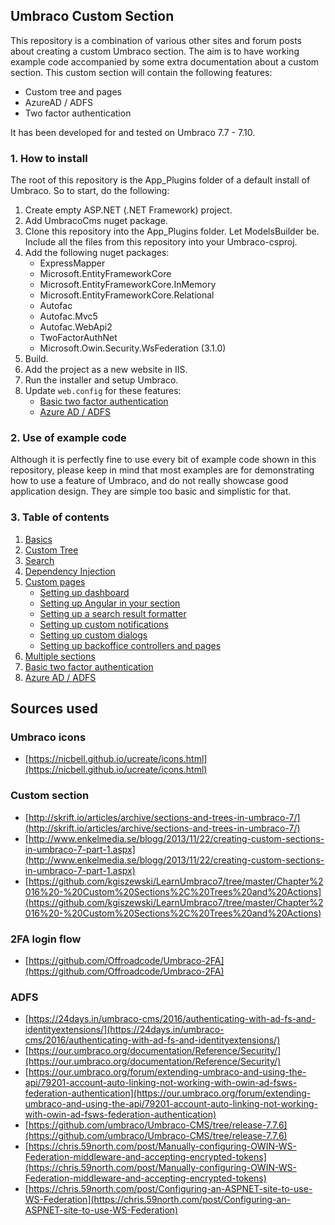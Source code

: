 ## Umbraco Custom Section

This repository is a combination of various other sites and forum posts 
about creating a custom Umbraco section. The aim is to have working example
code accompanied by some extra documentation about a custom section. This
custom section will contain the following features:

- Custom tree and pages
- AzureAD / ADFS
- Two factor authentication

It has been developed for and tested on Umbraco 7.7 - 7.10.

### 1. How to install

The root of this repository is the App_Plugins folder of a default install
of Umbraco. So to start, do the following:

1. Create empty ASP.NET (.NET Framework) project.
2. Add UmbracoCms nuget package.    
3. Clone this repository into the App_Plugins folder. Let ModelsBuilder be. Include all the files from this repository into your Umbraco-csproj.
4. Add the following nuget packages:
    - ExpressMapper
    - Microsoft.EntityFrameworkCore
    - Microsoft.EntityFrameworkCore.InMemory
    - Microsoft.EntityFrameworkCore.Relational
    - Autofac
    - Autofac.Mvc5
    - Autofac.WebApi2
    - TwoFactorAuthNet
    - Microsoft.Owin.Security.WsFederation (3.1.0)
5. Build.
6. Add the project as a new website in IIS.
6. Run the installer and setup Umbraco.
7. Update `web.config` for these features:
    - [Basic two factor authentication](tfa.md)
    - [Azure AD / ADFS](adfs.md)

### 2. Use of example code

Although it is perfectly fine to use every bit of example code shown in this repository,
please keep in mind that most examples are for demonstrating how to use a feature
of Umbraco, and do not really showcase good application design. They are simple too
basic and simplistic for that.

### 3. Table of contents

1. [Basics](basics.md)
2. [Custom Tree](tree.md)
3. [Search](search.md)
4. [Dependency Injection](di.md)
5. [Custom pages](custom.md)
    - [Setting up dashboard](custom_dashboard.md)
    - [Setting up Angular in your section](custom_angular.md)
    - [Setting up a search result formatter](custom_searchformatter.md)
    - [Setting up custom notifications](custom_notifications.md)
    - [Setting up custom dialogs](custom_dialogs.md)
    - [Setting up backoffice controllers and pages](custom_controllers.md)
6. [Multiple sections](sections.md)
7. [Basic two factor authentication](tfa.md)
8. [Azure AD / ADFS](adfs.md)

## Sources used

### Umbraco icons
- [https://nicbell.github.io/ucreate/icons.html](https://nicbell.github.io/ucreate/icons.html)

### Custom section
- [http://skrift.io/articles/archive/sections-and-trees-in-umbraco-7/](http://skrift.io/articles/archive/sections-and-trees-in-umbraco-7/)
- [http://www.enkelmedia.se/blogg/2013/11/22/creating-custom-sections-in-umbraco-7-part-1.aspx](http://www.enkelmedia.se/blogg/2013/11/22/creating-custom-sections-in-umbraco-7-part-1.aspx)
- [https://github.com/kgiszewski/LearnUmbraco7/tree/master/Chapter%2016%20-%20Custom%20Sections%2C%20Trees%20and%20Actions](https://github.com/kgiszewski/LearnUmbraco7/tree/master/Chapter%2016%20-%20Custom%20Sections%2C%20Trees%20and%20Actions)

### 2FA login flow
- [https://github.com/Offroadcode/Umbraco-2FA](https://github.com/Offroadcode/Umbraco-2FA)

### ADFS
- [https://24days.in/umbraco-cms/2016/authenticating-with-ad-fs-and-identityextensions/](https://24days.in/umbraco-cms/2016/authenticating-with-ad-fs-and-identityextensions/)
- [https://our.umbraco.org/documentation/Reference/Security/](https://our.umbraco.org/documentation/Reference/Security/)
- [https://our.umbraco.org/forum/extending-umbraco-and-using-the-api/79201-account-auto-linking-not-working-with-owin-ad-fsws-federation-authentication](https://our.umbraco.org/forum/extending-umbraco-and-using-the-api/79201-account-auto-linking-not-working-with-owin-ad-fsws-federation-authentication)
- [https://github.com/umbraco/Umbraco-CMS/tree/release-7.7.6](https://github.com/umbraco/Umbraco-CMS/tree/release-7.7.6)
- [https://chris.59north.com/post/Manually-configuring-OWIN-WS-Federation-middleware-and-accepting-encrypted-tokens](https://chris.59north.com/post/Manually-configuring-OWIN-WS-Federation-middleware-and-accepting-encrypted-tokens)
- [https://chris.59north.com/post/Configuring-an-ASPNET-site-to-use-WS-Federation](https://chris.59north.com/post/Configuring-an-ASPNET-site-to-use-WS-Federation)